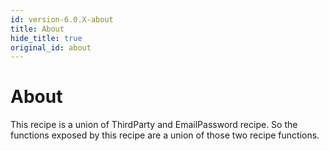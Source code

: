 ```yaml
---
id: version-6.0.X-about
title: About
hide_title: true
original_id: about
---
```


# About

This recipe is a union of ThirdParty and EmailPassword recipe. So the functions exposed by this recipe are a union of those two recipe functions.